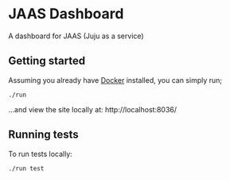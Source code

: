 # JAAS Dashboard

A dashboard for JAAS (Juju as a service)

## Getting started

Assuming you already have [Docker](https://www.docker.com/) installed, you can simply run;

```
./run
```

...and view the site locally at: http://localhost:8036/

## Running tests

To run tests locally:

```
./run test
```
